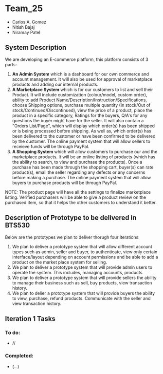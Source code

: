 # Team_25
  * Carlos A. Gomez
  * Nitish Bajaj
  * Niramay Patel
  
## System Description
We are developing an E-commerce platform, this platform consists of 3 parts:
 1. **An Admin System** which is a dashboard for our own commerce and account management. It will also be used for approval of marketplace products and adding our internal products.
 2. **A Marketplace System** which is for our customers to list and sell their Product. It will include customization (colour/model, custom order), ability to add Product Name/Description/Instruction/Specifications, choose Shipping options, purchase multiple quantity (In stock/Out of stock/Continued/Discontinued), view the price of a product, place the product in a specific category, Ratings for the buyers, Q/A's for any questions the buyer might have for the seller. It will also contain a "Orders List/Page", which will display which order(s) has been shipped or is being processed before shipping. As well as, which order(s) has been delivered to the customer or have been confirmed to be delivered by the customer. The online payment system that will allow sellers to receieve funds will be through PayPal.
 3. **A Shopping System** which will allow customers to purchase our and the marketplace products. It will be an online listing of products (which has the ability to search, to view and purchase the products). Once a purchase has been made through the shopping cart, buyer(s) can rate product(s), email the seller regarding any defects or any concerns before making a purchase. The online payment system that will allow buyers to purchase products will be through PayPal.

NOTE: The product page will have all the settings to finalize marketplace listing. Verified purchasers will be able to give a product review on the purchased item, so that it helps the other customers to understand it better.
 
## Description of Prototype to be delivered in BTS530
Below are the prototypes we plan to deliver thorugh four iterations:
 1. We plan to deliver a prototype system that will allow different account types such as admin, seller and buyer, to authenticate, view only certain interface/layout depending on account permissions and be able to add a product on the market place system for selling.
 2. We plan to deliver a prototype system that will provide admin users to operate the system. This includes, managing accounts, products.
 3. We plan to deliver a prototype system that will provide sellers the ability to manage their business such as sell, buy products, view transaction history.
 4. We plan to delier a prototype system that will provide buyers the ability to view, purchase, refund products. Communicate with the seller and view transaction history.
 
## Iteration 1 Tasks
### To do:
 * //
### Completed:
 * (...)
